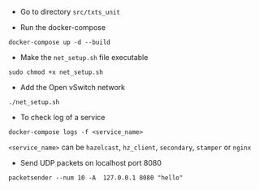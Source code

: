 
- Go to directory `src/txts_unit`

- Run the docker-compose
```
docker-compose up -d --build
```

- Make the `net_setup.sh` file executable
```
sudo chmod +x net_setup.sh
```

- Add the Open vSwitch network
```
./net_setup.sh
```

- To check log of a service
```
docker-compose logs -f <service_name>
```
`<service_name>` can be `hazelcast`, `hz_client`, `secondary`, `stamper` or `nginx`


- Send UDP packets on localhost port 8080
```
packetsender --num 10 -A  127.0.0.1 8080 "hello"
```
